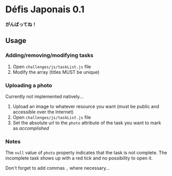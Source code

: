 # Défis Japonais 0.1

**がんばってね！**

## Usage

### Adding/removing/modifying tasks

1. Open `challenges/js/taskList.js` file
2. Modify the array (titles MUST be unique)

### Uploading a photo

Currently not implemented natively...

1. Upload an image to whatever resource you want (must be public and accessible over the Internet)
2. Open `challenges/js/taskList.js` file
3. Set the absolute url to the `photo` attribute of the task you want to mark as *accomplished*

### Notes

The `null` value of `photo` property indicates that the task is not complete. The incomplete task shows up with a red tick and no possibility to open it.

Don't forget to add commas `,` where necessary...